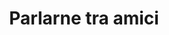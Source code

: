 ---
layout: book
title: "Parlarne tra amici"
author_first_name: "Sally Rooney"
author_last_name: "Rooney"
cover_url: "/assets/images/book-cover-placeholder.jpg"
year: 2023
---